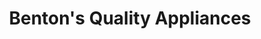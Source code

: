 ---
title: "Benton's Quality Appliances"
url: /tulsa/bentons-quality-appliances/
shop: appliance
---